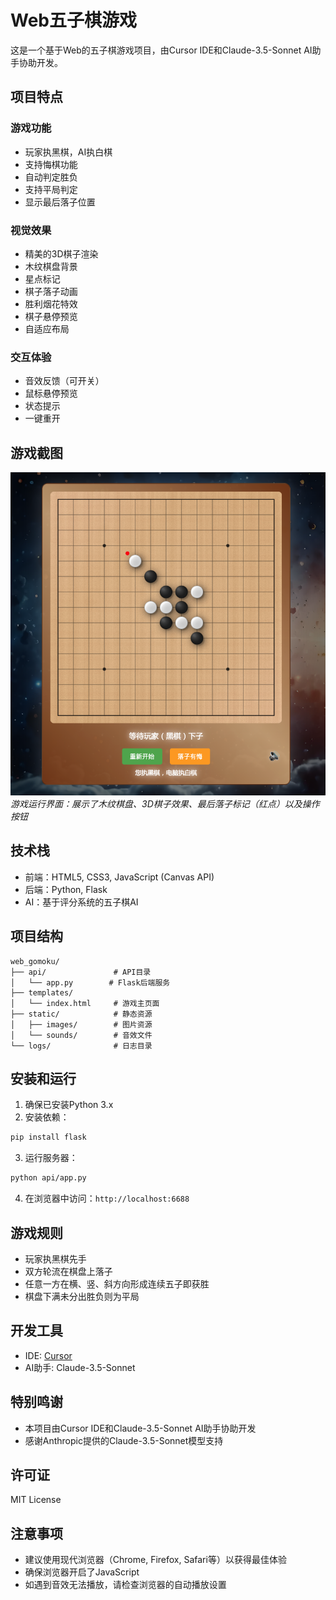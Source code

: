 # Web五子棋游戏

这是一个基于Web的五子棋游戏项目，由Cursor IDE和Claude-3.5-Sonnet AI助手协助开发。

## 项目特点

### 游戏功能
- 玩家执黑棋，AI执白棋
- 支持悔棋功能
- 自动判定胜负
- 支持平局判定
- 显示最后落子位置

### 视觉效果
- 精美的3D棋子渲染
- 木纹棋盘背景
- 星点标记
- 棋子落子动画
- 胜利烟花特效
- 棋子悬停预览
- 自适应布局

### 交互体验
- 音效反馈（可开关）
- 鼠标悬停预览
- 状态提示
- 一键重开

## 游戏截图
![游戏界面](https://raw.githubusercontent.com/boshi202/gomoku/master/screenshots/gameplay.png)
*游戏运行界面：展示了木纹棋盘、3D棋子效果、最后落子标记（红点）以及操作按钮*

## 技术栈
- 前端：HTML5, CSS3, JavaScript (Canvas API)
- 后端：Python, Flask
- AI：基于评分系统的五子棋AI

## 项目结构
```
web_gomoku/
├── api/               # API目录
│   └── app.py        # Flask后端服务
├── templates/          
│   └── index.html     # 游戏主页面
├── static/            # 静态资源
│   ├── images/        # 图片资源
│   └── sounds/        # 音效文件
└── logs/              # 日志目录
```

## 安装和运行

1. 确保已安装Python 3.x
2. 安装依赖：
```bash
pip install flask
```

3. 运行服务器：
```bash
python api/app.py
```

4. 在浏览器中访问：`http://localhost:6688`

## 游戏规则
- 玩家执黑棋先手
- 双方轮流在棋盘上落子
- 任意一方在横、竖、斜方向形成连续五子即获胜
- 棋盘下满未分出胜负则为平局

## 开发工具
- IDE: [Cursor](https://cursor.com/)
- AI助手: Claude-3.5-Sonnet

## 特别鸣谢
- 本项目由Cursor IDE和Claude-3.5-Sonnet AI助手协助开发
- 感谢Anthropic提供的Claude-3.5-Sonnet模型支持

## 许可证
MIT License

## 注意事项
- 建议使用现代浏览器（Chrome, Firefox, Safari等）以获得最佳体验
- 确保浏览器开启了JavaScript
- 如遇到音效无法播放，请检查浏览器的自动播放设置